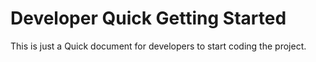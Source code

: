 # Developer Quick Getting Started

This is just a Quick document for developers to start coding the project.
